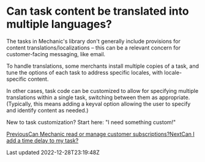 # Can task content be translated into multiple languages?

The tasks in Mechanic's library don't generally include provisions for content translations/localizations – this can be a relevant concern for customer-facing messaging, like email.

To handle translations, some merchants install multiple copies of a task, and tune the options of each task to address specific locales, with locale-specific content.

In other cases, task code can be customized to allow for specifying multiple translations within a single task, switching between them as appropriate. (Typically, this means adding a keyval option allowing the user to specify and identify content as needed.)

New to task customization? Start here: "I need something custom!"

[PreviousCan Mechanic read or manage customer subscriptions?](/faq/can-mechanic-read-or-manage-customer-subscriptions)[NextCan I add a time delay to my task?](/faq/can-i-add-a-time-delay-to-my-task)

Last updated 2022-12-28T23:19:48Z